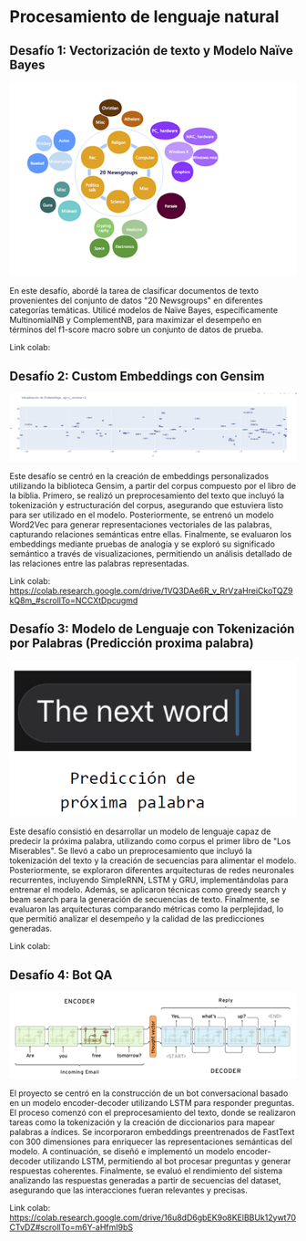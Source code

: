 # Procesamiento de lenguaje natural


## Desafío 1: Vectorización de texto y Modelo Naïve Bayes

<div align="center">
  <img src="Imagenes_readme/imagen_desafio1.png" alt="img1">
</div>

En este desafío, abordé la tarea de clasificar documentos de texto provenientes del conjunto de datos "20 Newsgroups" en diferentes categorías temáticas. Utilicé modelos de Naïve Bayes, específicamente MultinomialNB y ComplementNB, para maximizar el desempeño en términos del f1-score macro sobre un conjunto de datos de prueba.


Link colab: 


## Desafío 2: Custom Embeddings con Gensim
![img2](Imagenes_readme/imagen_desafio2.png)


Este desafío se centró en la creación de embeddings personalizados utilizando la biblioteca Gensim, a partir del corpus compuesto por el libro de la biblia. Primero, se realizó un preprocesamiento del texto que incluyó la tokenización y estructuración del corpus, asegurando que estuviera listo para ser utilizado en el modelo. Posteriormente, se entrenó un modelo Word2Vec para generar representaciones vectoriales de las palabras, capturando relaciones semánticas entre ellas. Finalmente, se evaluaron los embeddings mediante pruebas de analogía y se exploró su significado semántico a través de visualizaciones, permitiendo un análisis detallado de las relaciones entre las palabras representadas.

Link colab:  https://colab.research.google.com/drive/1VQ3DAe6R_v_RrVzaHreiCkoTQZ9kQ8m_#scrollTo=NCCXtDpcugmd


## Desafío 3: Modelo de Lenguaje con Tokenización por Palabras (Predicción proxima palabra)
![img3](Imagenes_readme/imagen_desafio3.png)

Este desafío consistió en desarrollar un modelo de lenguaje capaz de predecir la próxima palabra, utilizando como corpus el primer libro de "Los Miserables". Se llevó a cabo un preprocesamiento que incluyó la tokenización del texto y la creación de secuencias para alimentar el modelo. Posteriormente, se exploraron diferentes arquitecturas de redes neuronales recurrentes, incluyendo SimpleRNN, LSTM y GRU, implementándolas para entrenar el modelo. Además, se aplicaron técnicas como greedy search y beam search para la generación de secuencias de texto. Finalmente, se evaluaron las arquitecturas comparando métricas como la perplejidad, lo que permitió analizar el desempeño y la calidad de las predicciones generadas.

Link colab: 

## Desafío 4: Bot QA
![img4](Imagenes_readme/imagen_desafio4.png)

El proyecto se centró en la construcción de un bot conversacional basado en un modelo encoder-decoder utilizando LSTM para responder preguntas. El proceso comenzó con el preprocesamiento del texto, donde se realizaron tareas como la tokenización y la creación de diccionarios para mapear palabras a índices. Se incorporaron embeddings preentrenados de FastText con 300 dimensiones para enriquecer las representaciones semánticas del modelo. A continuación, se diseñó e implementó un modelo encoder-decoder utilizando LSTM, permitiendo al bot procesar preguntas y generar respuestas coherentes. Finalmente, se evaluó el rendimiento del sistema analizando las respuestas generadas a partir de secuencias del dataset, asegurando que las interacciones fueran relevantes y precisas.


Link colab: https://colab.research.google.com/drive/16u8dD6gbEK9o8KElBBUk12ywt70CTvDZ#scrollTo=m6Y-aHfmI9bS